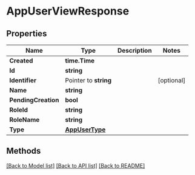 # AppUserViewResponse

## Properties

Name | Type | Description | Notes
------------ | ------------- | ------------- | -------------
**Created** | **time.Time** |  | 
**Id** | **string** |  | 
**Identifier** | Pointer to **string** |  | [optional] 
**Name** | **string** |  | 
**PendingCreation** | **bool** |  | 
**RoleId** | **string** |  | 
**RoleName** | **string** |  | 
**Type** | [**AppUserType**](AppUserType.md) |  | 

## Methods


[[Back to Model list]](../README.md#documentation-for-models) [[Back to API list]](../README.md#documentation-for-api-endpoints) [[Back to README]](../README.md)



